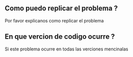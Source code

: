 ## Como puedo replicar el problema ?
   Por favor explicanos como replicar el problema
  
## En que vercion de codigo ocurre ?
  Si este problema ocurre en todas las verciones mencinalas
  
